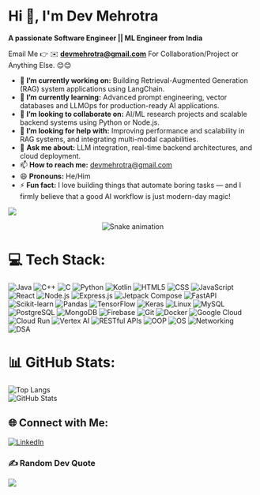 #  Hi 👋, I'm Dev Mehrotra
**A passionate Software Engineer || ML Engineer from India**

Email Me 👉 ✉️ **devmehrotra@gmail.com** For Collaboration/Project or Anything Else. 😊😊

- 🔭 **I’m currently working on:** Building Retrieval-Augmented Generation (RAG) system applications using LangChain.
- 🌱 **I’m currently learning:** Advanced prompt engineering, vector databases and LLMOps for production-ready AI applications.
- 👯 **I’m looking to collaborate on:** AI/ML research projects and scalable backend systems using Python or Node.js.
- 🤔 **I’m looking for help with:** Improving performance and scalability in RAG systems, and integrating multi-modal capabilities.
- 💬 **Ask me about:** LLM integration, real-time backend architectures, and cloud deployment.
- 📫 **How to reach me:** devmehrotra@gmail.com
- 😄 **Pronouns:** He/Him
- ⚡ **Fun fact:** I love building things that automate boring tasks — and I firmly believe that a good AI workflow is just modern-day magic!



[![](https://visitcount.itsvg.in/api?id=alamimran613&icon=1&color=4)](https://visitcount.itsvg.in)

<!-- Snake Game Repo View -->

<div align="center">
  <img src="https://profile-readme-generator.com/assets/snake.svg" alt="Snake animation" />
</div>



# 💻 Tech Stack:

![Java](https://img.shields.io/badge/Java-%23ED8B00.svg?style=for-the-badge&logo=java&logoColor=white)
![C++](https://img.shields.io/badge/C++-00599C?style=for-the-badge&logo=c%2B%2B&logoColor=white)
![C](https://img.shields.io/badge/C-00599C?style=for-the-badge&logo=c&logoColor=white)
![Python](https://img.shields.io/badge/Python-3670A0?style=for-the-badge&logo=python&logoColor=ffdd54)
![Kotlin](https://img.shields.io/badge/Kotlin-%230095D5.svg?style=for-the-badge&logo=kotlin&logoColor=white)
![HTML5](https://img.shields.io/badge/HTML5-%23E34F26.svg?style=for-the-badge&logo=html5&logoColor=white)
![CSS](https://img.shields.io/badge/CSS-%231572B6.svg?style=for-the-badge&logo=css3&logoColor=white)
![JavaScript](https://img.shields.io/badge/JavaScript-F7DF1E?style=for-the-badge&logo=javascript&logoColor=black)
![React](https://img.shields.io/badge/React-%2361DAFB.svg?style=for-the-badge&logo=react&logoColor=black)
![Node.js](https://img.shields.io/badge/Node.js-339933?style=for-the-badge&logo=nodedotjs&logoColor=white)
![Express.js](https://img.shields.io/badge/Express.js-000000?style=for-the-badge&logo=express&logoColor=white)
![Jetpack Compose](https://img.shields.io/badge/Jetpack%20Compose-4285F4?style=for-the-badge&logo=jetpack-compose&logoColor=white)
![FastAPI](https://img.shields.io/badge/FastAPI-005571?style=for-the-badge&logo=fastapi)
![Scikit-learn](https://img.shields.io/badge/Scikit--learn-F7931E?style=for-the-badge&logo=scikit-learn&logoColor=white)
![Pandas](https://img.shields.io/badge/Pandas-150458?style=for-the-badge&logo=pandas&logoColor=white)
![TensorFlow](https://img.shields.io/badge/TensorFlow-FF6F00?style=for-the-badge&logo=tensorflow&logoColor=white)
![Keras](https://img.shields.io/badge/Keras-D00000?style=for-the-badge&logo=keras&logoColor=white)
![Linux](https://img.shields.io/badge/Linux-FCC624?style=for-the-badge&logo=linux&logoColor=black)
![MySQL](https://img.shields.io/badge/MySQL-4479A1?style=for-the-badge&logo=mysql&logoColor=white)
![PostgreSQL](https://img.shields.io/badge/PostgreSQL-336791?style=for-the-badge&logo=postgresql&logoColor=white)
![MongoDB](https://img.shields.io/badge/MongoDB-%2347A248.svg?style=for-the-badge&logo=mongodb&logoColor=white)
![Firebase](https://img.shields.io/badge/Firebase-FFCA28?style=for-the-badge&logo=firebase&logoColor=black)
![Git](https://img.shields.io/badge/Git-F05032?style=for-the-badge&logo=git&logoColor=white)
![Docker](https://img.shields.io/badge/Docker-2496ED?style=for-the-badge&logo=docker&logoColor=white)
![Google Cloud](https://img.shields.io/badge/Google%20Cloud-4285F4?style=for-the-badge&logo=google-cloud&logoColor=white)
![Cloud Run](https://img.shields.io/badge/Cloud%20Run-4285F4?style=for-the-badge&logo=google-cloud&logoColor=white)
![Vertex AI](https://img.shields.io/badge/Vertex%20AI-0F9D58?style=for-the-badge&logo=google-cloud&logoColor=white)
![RESTful APIs](https://img.shields.io/badge/REST%20API-000000?style=for-the-badge&logo=api&logoColor=white)
![OOP](https://img.shields.io/badge/OOP-%23F7931E?style=for-the-badge)
![OS](https://img.shields.io/badge/Operating%20Systems-%23007ACC?style=for-the-badge)
![Networking](https://img.shields.io/badge/Computer%20Networking-%230072C6?style=for-the-badge)
![DSA](https://img.shields.io/badge/Data%20Structures%20&%20Algorithms-ffb703?style=for-the-badge)


# 📊 GitHub Stats:
![Top Langs](https://github-readme-stats.vercel.app/api/top-langs/?username=devmeh19&theme=dark&hide_border=false&include_all_commits=true&count_private=true&layout=compact)<br>
![GitHub Stats](https://github-readme-stats.vercel.app/api?username=devmeh19&theme=dark&hide_border=false&include_all_commits=true&count_private=true)


## 🌐 Connect with Me:
[![LinkedIn](https://img.shields.io/badge/LinkedIn-%230077B5.svg?logo=linkedin&logoColor=white)]([https://linkedin.com/in/alamimran613](https://www.linkedin.com/in/dev-mehrotra-3026601b/))

### ✍️ Random Dev Quote
![](https://quotes-github-readme.vercel.app/api?type=horizontal&theme=radical)




